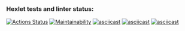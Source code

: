 ### Hexlet tests and linter status:

[![Actions Status](https://github.com/illdv/php-project-45/actions/workflows/hexlet-check.yml/badge.svg)](https://github.com/illdv/php-project-45/actions)
[![Maintainability](https://api.codeclimate.com/v1/badges/d91dcd51f9df6e8d2ac3/maintainability)](https://codeclimate.com/github/illdv/php-project-45/maintainability)
[![asciicast](https://asciinema.org/a/D4NbBjAa3Mi4dIimcrOAMb8RY.svg)](https://asciinema.org/a/D4NbBjAa3Mi4dIimcrOAMb8RY)
[![asciicast](https://asciinema.org/a/15JM5L98GldYEiGumzMsY9frB.svg)](https://asciinema.org/a/15JM5L98GldYEiGumzMsY9frB)
[![asciicast](https://asciinema.org/a/kS28IAnnDcWpimOEkunMI88lk.svg)](https://asciinema.org/a/kS28IAnnDcWpimOEkunMI88lk)
